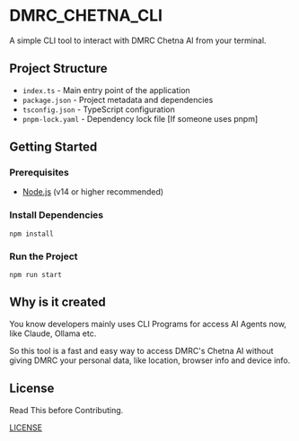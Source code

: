 
# DMRC_CHETNA_CLI

A simple CLI tool to interact with DMRC Chetna AI from your terminal.

## Project Structure

- `index.ts` - Main entry point of the application
- `package.json` - Project metadata and dependencies
- `tsconfig.json` - TypeScript configuration
- `pnpm-lock.yaml` - Dependency lock file [If someone uses pnpm]

## Getting Started

### Prerequisites
- [Node.js](https://nodejs.org/) (v14 or higher recommended)

### Install Dependencies

```
npm install
```

### Run the Project

```
npm run start
```

## Why is it created
You know developers mainly uses CLI Programs for access AI Agents now, like Claude, Ollama etc.

So this tool is a fast and easy way to access DMRC's Chetna AI without giving DMRC your personal data, like location, browser info and device info.

## License

Read This before Contributing.

[LICENSE](./LICENSE)

